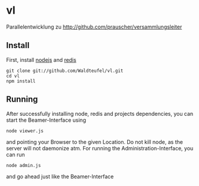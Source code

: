 vl
==

Parallelentwicklung zu http://github.com/prauscher/versammlungsleiter

Install
-------

First, install [nodejs](http://nodejs.org/) and [redis](http://redis.io/)

	git clone git://github.com/Waldteufel/vl.git
	cd vl
	npm install

Running
-------

After successfully installing node, redis and projects dependencies, you can start the Beamer-Interface using

	node viewer.js

and pointing your Browser to the given Location. Do not kill node, as the server will not daemonize atm.
For running the Administration-Interface, you can run

	node admin.js

and go ahead just like the Beamer-Interface
